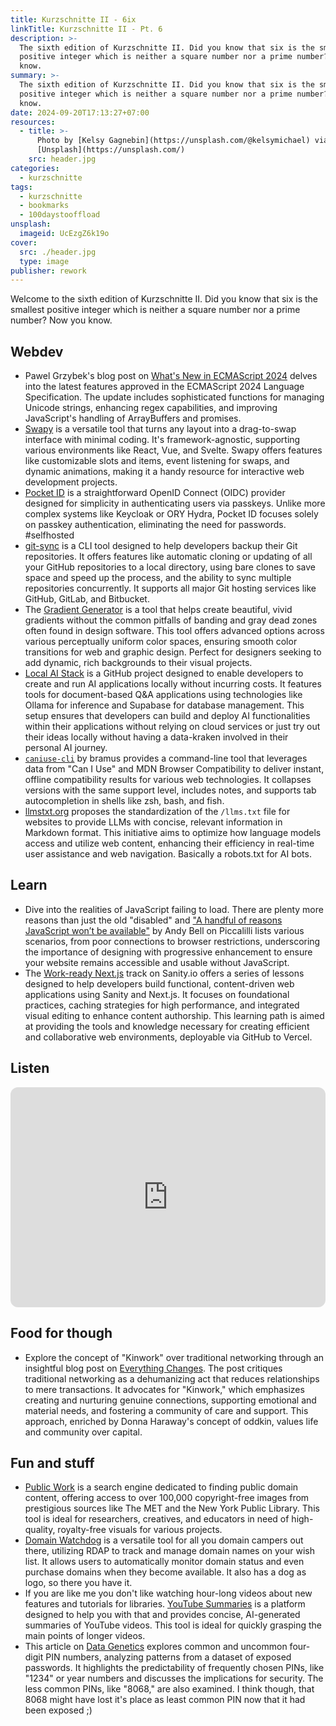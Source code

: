 ```yaml
---
title: Kurzschnitte II - 6ix
linkTitle: Kurzschnitte II - Pt. 6
description: >-
  The sixth edition of Kurzschnitte II. Did you know that six is the smallest
  positive integer which is neither a square number nor a prime number? Now you
  know.
summary: >-
  The sixth edition of Kurzschnitte II. Did you know that six is the smallest
  positive integer which is neither a square number nor a prime number? Now you
  know.
date: 2024-09-20T17:13:27+07:00
resources:
  - title: >-
      Photo by [Kelsy Gagnebin](https://unsplash.com/@kelsymichael) via
      [Unsplash](https://unsplash.com/)
    src: header.jpg
categories:
  - kurzschnitte
tags:
  - kurzschnitte
  - bookmarks
  - 100daystooffload
unsplash:
  imageid: UcEzgZ6k19o
cover:
  src: ./header.jpg
  type: image
publisher: rework
---
```


Welcome to the sixth edition of Kurzschnitte II. Did you know that six is the smallest positive integer which is neither a square number nor a prime number? Now you know.

## Webdev

* Pawel Grzybek's blog post on [What's New in ECMAScript 2024](https://pawelgrzybek.com/whats-new-in-ecmascript-2024/) delves into the latest features approved in the ECMAScript 2024 Language Specification. The update includes sophisticated functions for managing Unicode strings, enhancing regex capabilities, and improving JavaScript's handling of ArrayBuffers and promises.
* [Swapy](https://swapy.tahazsh.com/) is a versatile tool that turns any layout into a drag-to-swap interface with minimal coding. It's framework-agnostic, supporting various environments like React, Vue, and Svelte. Swapy offers features like customizable slots and items, event listening for swaps, and dynamic animations, making it a handy resource for interactive web development projects.
* [Pocket ID](https://github.com/stonith404/pocket-id) is a straightforward OpenID Connect (OIDC) provider designed for simplicity in authenticating users via passkeys. Unlike more complex systems like Keycloak or ORY Hydra, Pocket ID focuses solely on passkey authentication, eliminating the need for passwords. #selfhosted
* [git-sync](https://github.com/AkashRajpurohit/git-sync) is a CLI tool designed to help developers backup their Git repositories. It offers features like automatic cloning or updating of all your GitHub repositories to a local directory, using bare clones to save space and speed up the process, and the ability to sync multiple repositories concurrently. It supports all major Git hosting services like GitHub, GitLab, and Bitbucket.
* The [Gradient Generator](https://www.learnui.design/tools/gradient-generator.html) is a tool that helps create beautiful, vivid gradients without the common pitfalls of banding and gray dead zones often found in design software. This tool offers advanced options across various perceptually uniform color spaces, ensuring smooth color transitions for web and graphic design. Perfect for designers seeking to add dynamic, rich backgrounds to their visual projects.
* [Local AI Stack](https://github.com/ykhli/local-ai-stack) is a GitHub project designed to enable developers to create and run AI applications locally without incurring costs. It features tools for document-based Q&A applications using technologies like Ollama for inference and Supabase for database management. This setup ensures that developers can build and deploy AI functionalities within their applications without relying on cloud services or just try out their ideas locally without having a data-kraken involved in their personal AI journey.
* [`caniuse-cli`](https://github.com/bramus/caniuse-cli) by bramus provides a command-line tool that leverages data from "Can I Use" and MDN Browser Compatibility to deliver instant, offline compatibility results for various web technologies. It collapses versions with the same support level, includes notes, and supports tab autocompletion in shells like zsh, bash, and fish.
* [llmstxt.org](https://llmstxt.org/) proposes the standardization of the `/llms.txt` file for websites to provide LLMs with concise, relevant information in Markdown format. This initiative aims to optimize how language models access and utilize web content, enhancing their efficiency in real-time user assistance and web navigation. Basically a robots.txt for AI bots.

## Learn

* Dive into the realities of JavaScript failing to load. There are plenty more reasons than just the old "disabled" and ["A handful of reasons JavaScript won’t be available"](https://piccalil.li/blog/a-handful-of-reasons-javascript-wont-be-available/) by Andy Bell on Piccalilli lists various scenarios, from poor connections to browser restrictions, underscoring the importance of designing with progressive enhancement to ensure your website remains accessible and usable without JavaScript.
* The [Work-ready Next.js](https://www.sanity.io/learn/track/work-ready-next-js) track on Sanity.io offers a series of lessons designed to help developers build functional, content-driven web applications using Sanity and Next.js. It focuses on foundational practices, caching strategies for high performance, and integrated visual editing to enhance content authorship. This learning path is aimed at providing the tools and knowledge necessary for creating efficient and collaborative web environments, deployable via GitHub to Vercel.

## Listen

<iframe style="border-radius:12px" src="https://open.spotify.com/embed/album/40hWUhttLF6j8feHjbF0g7" width="100%" height="352" frameborder="0" allowfullscreen="" allow="autoplay; clipboard-write; encrypted-media; fullscreen; picture-in-picture" loading="lazy"></iframe>

## Food for though

* Explore the concept of "Kinwork" over traditional networking through an insightful blog post on [Everything Changes](https://everythingchanges.us/blog/make-kin-not-nets/). The post critiques traditional networking as a dehumanizing act that reduces relationships to mere transactions. It advocates for "Kinwork," which emphasizes creating and nurturing genuine connections, supporting emotional and material needs, and fostering a community of care and support. This approach, enriched by Donna Haraway's concept of oddkin, values life and community over capital.

## Fun and stuff

* [Public Work](https://public.work/) is a search engine dedicated to finding public domain content, offering access to over 100,000 copyright-free images from prestigious sources like The MET and the New York Public Library. This tool is ideal for researchers, creatives, and educators in need of high-quality, royalty-free visuals for various projects.
* [Domain Watchdog](https://github.com/maelgangloff/domain-watchdog) is a versatile tool for all you domain campers out there, utilizing RDAP to track and manage domain names on your wish list. It allows users to automatically monitor domain status and even purchase domains when they become available. It also has a dog as logo, so there you have it.
* If you are like me you don't like watching hour-long videos about new features and tutorials for libraries. [YouTube Summaries](https://www.youtubesummaries.com/) is a platform designed to help you with that and provides concise, AI-generated summaries of YouTube videos. This tool is ideal for quickly grasping the main points of longer videos.
* This article on [Data Genetics](http://datagenetics.com/blog/september32012/index.html) explores common and uncommon four-digit PIN numbers, analyzing patterns from a dataset of exposed passwords. It highlights the predictability of frequently chosen PINs, like "1234" or year numbers and discusses the implications for security. The less common PINs, like "8068," are also examined. I think though, that 8068 might have lost it's place as least common PIN now that it had been exposed ;)
